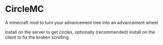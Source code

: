 # CircleMC
A minecraft mod to turn your advancement tree into an advancement wheel

Install on the server to get circles, optionally (recommended) install on the client to fix the broken scrolling